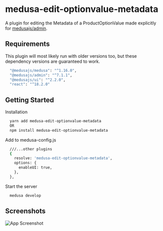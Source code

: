 # medusa-edit-optionvalue-metadata
A plugin for editing the Metadata of a ProductOptionValue made explicitly for [medusajs/admin](https://github.com/medusajs/admin).

## Requirements
This plugin will most likely run with older versions too, but these dependency versions are guaranteed to work.
```bash
  "@medusajs/medusa": "^1.16.0",
  "@medusajs/admin": "^7.1.1",
  "@medusajs/ui": "^2.2.0",
  "react": "^18.2.0"
```

## Getting Started
Installation
```bash
  yarn add medusa-edit-optionvalue-metadata
  OR
  npm install medusa-edit-optionvalue-metadata
```

Add to medusa-config.js
```bash
  ///...other plugins
  {
    resolve: 'medusa-edit-optionvalue-metadata',
    options: {
      enableUI: true,
    },
  },
```

Start the server
```bash
  medusa develop
```


## Screenshots
![App Screenshot](https://github.com/v0eak/medusa-edit-optionvalue-metadata/assets/51446230/820e4491-dcf4-4443-a397-95c67218f4f6)